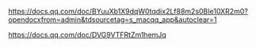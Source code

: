 https://docs.qq.com/doc/BYuuXb1X9dqW0tqdix2Lf88m2s0BIe10XR2m0?opendocxfrom=admin&tdsourcetag=s_macqq_app&autoclear=1

https://docs.qq.com/doc/DVG9VTFRtZm1hemJq
